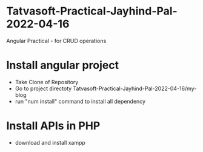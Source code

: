 # Tatvasoft-Practical-Jayhind-Pal-2022-04-16
Angular Practical - for CRUD operations

# Install angular project
- Take Clone of Repository
- Go to project directoty Tatvasoft-Practical-Jayhind-Pal-2022-04-16/my-blog
- run "num install" command to install all dependency


# Install APIs in PHP
- download and install xampp

